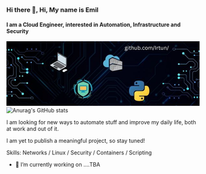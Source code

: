 ### Hi there 👋, Hi, My name is Emil
#### I am a Cloud Engineer, interested in Automation, Infrastructure and Security
![I am a Cloud Engineer, interested in Automation, Infrastructure and Security](https://github.com/Irtun/Hello/blob/main/irtun.jpg)
![Anurag's GitHub stats](https://github-readme-stats-git-masterrstaa-rickstaa.vercel.app/api?username=Irtun&show_icons=true&theme=radical)

I am looking for new ways to automate stuff and improve my daily life, both at work and out of it.

I am yet to publish a meaningful project, so stay tuned!


Skills: Networks / Linux / Security / Containers / Scripting

- 🔭 I’m currently working on ....TBA





